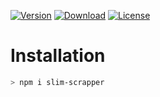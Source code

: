 [![Version](https://img.shields.io/npm/v/slim-scraper?color=blue&label=NPM&logo=npm)](https://www.npmjs.com/package/simplegrabber)
[![Download](https://img.shields.io/npm/dt/slim-scraper?color=green&label=Download&logo=NPM&logoColor=NPM)](https://www.npmjs.com/package/simplegrabber)
[![License](https://img.shields.io/npm/l/slim-scraper?label=License&logo=NPM&color=black)](https://www.npmjs.com/package/simplegrabber)

# Installation
```bash
> npm i slim-scrapper
```
